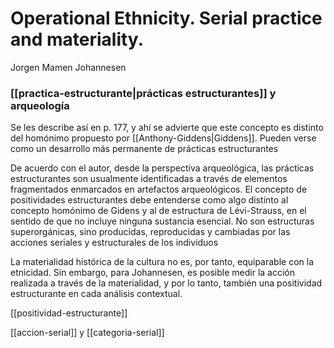 # Operational Ethnicity. Serial practice and materiality.
Jorgen Mamen Johannesen

### [[practica-estructurante|prácticas estructurantes]] y arqueología

Se les describe así en p. 177, y ahí se advierte que este concepto es distinto del homónimo propuesto por [[Anthony-Giddens|Giddens]]. Pueden verse como un desarrollo más permanente de prácticas estructurantes

De acuerdo con el autor, desde la perspectiva arqueológica, las prácticas estructurantes son usualmente identificadas a través de elementos fragmentados enmarcados en artefactos arqueológicos. El concepto de positividades estructurantes debe entenderse como algo distinto al concepto homónimo de Gidens y al de estructura de Lévi-Strauss, en el sentido de que no incluye ninguna sustancia esencial. No son estructuras superorgánicas, sino producidas, reproducidas y cambiadas por las acciones seriales y estructurales de los individuos

La materialidad histórica de la cultura no es, por tanto, equiparable con la etnicidad. Sin embargo, para Johannesen, es posible medir la acción realizada a través de la materialidad, y por lo tanto, también una positividad estructurante en cada análisis contextual.

[[positividad-estructurante]]

[[accion-serial]] y [[categoria-serial]]